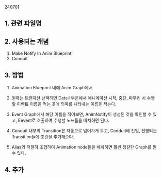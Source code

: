 240701

## 1. 관련 파일명


## 2. 사용되는 개념

1. Make Notify In Anim Blueprint
2. Conduit

## 3. 방법

1. Animation Blueprint 내에 Anim Graph에서
2. 원하는 트랜지션 선택하면 Detail 부분에서 애니메이션 시작, 중단, 마무리 시 수행할 이벤트 이름을 적는 곳에 의미를 나타내는 이름을 적는다.
3. Event Graph에서 해당 이름을 적어보면, AnimNotify이 생성된 것을 확인할 수 있고, Eevent로 호출하여 수행할 노드들을 배치하면 된다.

1. Conduit 내부의 Transition은 자동으로 넘어가게 두고, Conduit에 진입, 진행되는 Transition들에 조건을 추가해준다.
2. Alias와 적절히 조합하여 Animation node들을 배치하면 훨씬 정갈한 Graph를 짤 수 있다.


## 4. 추가 